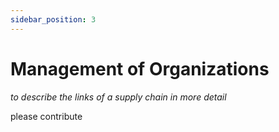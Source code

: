 ```yaml
---
sidebar_position: 3
---
```


# Management of Organizations
*to describe the links of a supply chain in more detail*

please contribute